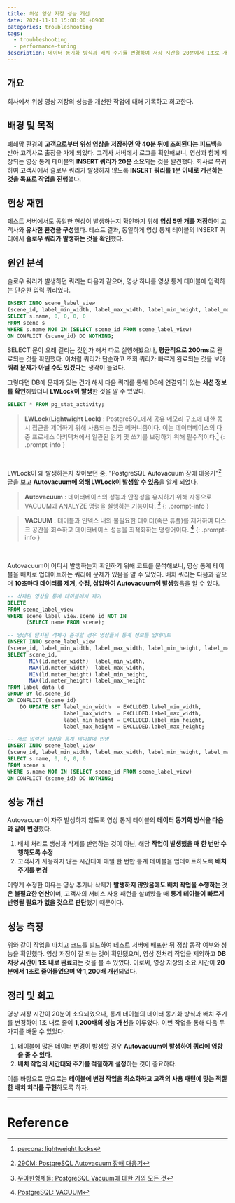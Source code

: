 ```yaml
---
title: 위성 영상 저장 성능 개선
date: 2024-11-10 15:00:00 +0900
categories: troubleshooting
tags:
  - troubleshooting
  - performance-tuning
description: 데이터 동기화 방식과 배치 주기를 변경하여 저장 시간을 20분에서 1초로 개선
---
```


## 개요

회사에서 위성 영상 저장의 성능을 개선한 작업에 대해 기록하고 회고한다.

## 배경 및 목적

폐쇄망 환경의 **고객으로부터 위성 영상을 저장하면 약 40분 뒤에 조회된다는 피드백**을 받아 고객사로 출장을 가게 되었다. 고객사 서버에서 로그를 확인해보니, 영상과 함께 저장되는 영상 통계 테이블의 **INSERT 쿼리가 20분 소요**되는 것을 발견했다. 회사로 복귀하여 고객사에서 슬로우 쿼리가 발생하지 않도록 **INSERT 쿼리를 1분 이내로 개선하는 것을 목표로 작업을 진행**했다.

## 현상 재현

테스트 서버에서도 동일한 현상이 발생하는지 확인하기 위해 **영상 5만 개를 저장**하여 고객사와 **유사한 환경을 구성**했다. 테스트 결과, 동일하게 영상 통계 테이블의 INSERT 쿼리에서 **슬로우 쿼리가 발생하는 것을 확인**했다.

## 원인 분석

슬로우 쿼리가 발생하던 쿼리는 다음과 같으며, 영상 하나를 영상 통계 테이블에 입력하는 단순한 입력 쿼리였다.

```sql
INSERT INTO scene_label_view 
(scene_id, label_min_width, label_max_width, label_min_height, label_max_height)
SELECT s.name, 0, 0, 0, 0   
FROM scene s   
WHERE s.name NOT IN (SELECT scene_id FROM scene_label_view)   
ON CONFLICT (scene_id) DO NOTHING;
```

SELECT 문이 오래 걸리는 것인가 해서 따로 실행해봤으나, **평균적으로 200ms**로 완료되는 것을 확인했다. 이처럼 쿼리가 단순하고 조회 쿼리가 빠르게 완료되는 것을 보아 **쿼리 문제가 아닐 수도 있겠다**는 생각이 들었다.

그렇다면 DB에 문제가 있는 건가 해서 다음 쿼리를 통해 DB에 연결되어 있는 **세션 정보를 확인**해봤더니 **LWLock이 발생**한 것을 알 수 있었다.
```sql
SELECT * FROM pg_stat_activity;
```

> **LWLock(Lightwight Lock)** : PostgreSQL에서 공유 메모리 구조에 대한 동시 접근을 제어하기 위해 사용되는 잠금 메커니즘이다. 이는 데이터베이스의 다중 프로세스 아키텍처에서 일관된 읽기 및 쓰기를 보장하기 위해 필수적이다.[^percona]
{: .prompt-info }

<br/>

LWLock이 왜 발생하는지 찾아보던 중, "PostgreSQL Autovacuum 장애 대응기"[^29cm] 글을 보고 **Autovacuum에 의해 LWLock이 발생할 수 있음**을 알게 되었다.

> **Autovacuum** : 데이터베이스의 성능과 안정성을 유지하기 위해 자동으로 VACUUM과 ANALYZE 명령을 실행하는 기능이다. [^autovacuum]
{: .prompt-info }

> **VACUUM** : 테이블과 인덱스 내의 불필요한 데이터(죽은 튜플)를 제거하여 디스크 공간을 회수하고 데이터베이스 성능을 최적화하는 명령어이다. [^vacuum]
{: .prompt-info }

<br/>

Autovacuum이 어디서 발생하는지 확인하기 위해 코드를 분석해보니, 영상 통계 테이블을 배치로 업데이트하는 쿼리에 문제가 있음을 알 수 있었다. 배치 쿼리는 다음과 같으며 **10초마다 데이터를 제거, 수정, 삽입하여 Autovacuum이 발생**했음을 알 수 있다.


```sql
-- 삭제된 영상을 통계 테이블에서 제거
DELETE  
FROM scene_label_view  
WHERE scene_label_view.scene_id NOT IN  
      (SELECT name FROM scene);  

-- 영상에 탐지된 객체가 존재할 경우 영상들의 통계 정보를 업데이트
INSERT INTO scene_label_view  
(scene_id, label_min_width, label_max_width, label_min_height, label_max_height) 
SELECT scene_id,  
       MIN(ld.meter_width)  label_min_width,  
       MAX(ld.meter_width)  label_max_width,  
       MIN(ld.meter_height) label_min_height,  
       MAX(ld.meter_height) label_max_height  
FROM label_data ld  
GROUP BY ld.scene_id  
ON CONFLICT (scene_id)  
    DO UPDATE SET label_min_width  = EXCLUDED.label_min_width,  
                  label_max_width  = EXCLUDED.label_max_width,  
                  label_min_height = EXCLUDED.label_min_height,  
                  label_max_height = EXCLUDED.label_max_height;  

-- 새로 입력된 영상을 통계 테이블에 반영
INSERT INTO scene_label_view  
(scene_id, label_min_width, label_max_width, label_min_height, label_max_height) 
SELECT s.name, 0, 0, 0, 0  
FROM scene s  
WHERE s.name NOT IN (SELECT scene_id FROM scene_label_view)  
ON CONFLICT (scene_id) DO NOTHING;

```


## 성능 개선

Autovacuum이 자주 발생하지 않도록 영상 통계 테이블의 **데이터 동기화 방식을 다음과 같이 변경**했다.

1. 배치 처리로 생성과 삭제를 반영하는 것이 아닌, 해당 **작업이 발생했을 때 한 번만 수행하도록 수정**
2. 고객사가 사용하지 않는 시간대에 매일 한 번만 통계 테이블을 업데이트하도록 **배치 주기를 변경**

이렇게 수정한 이유는 영상 추가나 삭제가 **발생하지 않았음에도 배치 작업을 수행하는 것은 불필요한 연산**이며, 고객사의 서비스 사용 패턴을 살펴봤을 때 **통계 테이블이 빠르게 반영될 필요가 없을 것으로 판단**했기 때문이다.

## 성능 측정

위와 같이 작업을 마치고 코드를 빌드하여 테스트 서버에 배포한 뒤 정상 동작 여부와 성능을 확인했다. 영상 저장이 잘 되는 것이 확인됐으며, 영상 전처리 작업을 제외하고 **DB 저장 시간이 1초 내로 완료**되는 것을 볼 수 있었다. 이로써, 영상 저장의 소요 시간이 **20분에서 1초로 줄어들었으며 약 1,200배 개선**되었다.

## 정리 및 회고

영상 저장 시간이 20분이 소요되었으나, 통계 테이블의 데이터 동기화 방식과 배치 주기를 변경하여 1초 내로 줄여 **1,200배의 성능 개선**을 이루었다. 이번 작업을 통해 다음 두 가지를 배울 수 있었다.

1. 테이블에 많은 데이터 변경이 발생할 경우 **Autovacuum이 발생하여 쿼리에 영향을 줄 수 있다**.
2. **배치 작업의 시간대와 주기를 적절하게 설정**하는 것이 중요하다.

이를 바탕으로 앞으로는 **테이블에 변경 작업을 최소화하고 고객의 사용 패턴에 맞는 적절한 배치 처리를 구현**하도록 하자.

---

# Reference

[^percona]: [percona: lightweight locks](https://www.percona.com/blog/postgresql-locking-part-3-lightweight-locks/)
[^29cm]: [29CM: PostgreSQL Autovacuum 장애 대응기](https://medium.com/29cm/postgresql-autovacuum-%EC%9E%A5%EC%95%A0-%EB%8C%80%EC%9D%91%EA%B8%B0-1-8284955c0193)
[^autovacuum]: [우아한형제들: PostgreSQL Vacuum에 대한 거의 모든 것](https://techblog.woowahan.com/9478/)
[^vacuum]: [PostgreSQL: VACUUM](https://www.postgresql.org/docs/current/sql-vacuum.html)